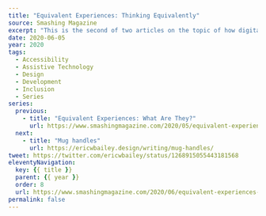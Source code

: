```yaml
---
title: "Equivalent Experiences: Thinking Equivalently"
source: Smashing Magazine
excerpt: "This is the second of two articles on the topic of how digital accessibility is informed by equivalency. Previously, we have learned about the underlying biases that inform digital product creation, what isn’t an equivalent experience, the compounding effects of inaccessible design and code, and powerful motivating forces for doing better"
date: 2020-06-05
year: 2020
tags:
  - Accessibility
  - Assistive Technology
  - Design
  - Development
  - Inclusion
  - Series
series:
  previous:
    - title: "Equivalent Experiences: What Are They?"
      url: https://www.smashingmagazine.com/2020/05/equivalent-experiences-part1/
  next:
    - title: "Mug handles"
      url: https://ericwbailey.design/writing/mug-handles/
tweet: https://twitter.com/ericwbailey/status/1268915055443181568
eleventyNavigation:
  key: {{ title }}
  parent: {{ year }}
  order: 8
  url: https://www.smashingmagazine.com/2020/06/equivalent-experiences-part2/
permalink: false
---
```


